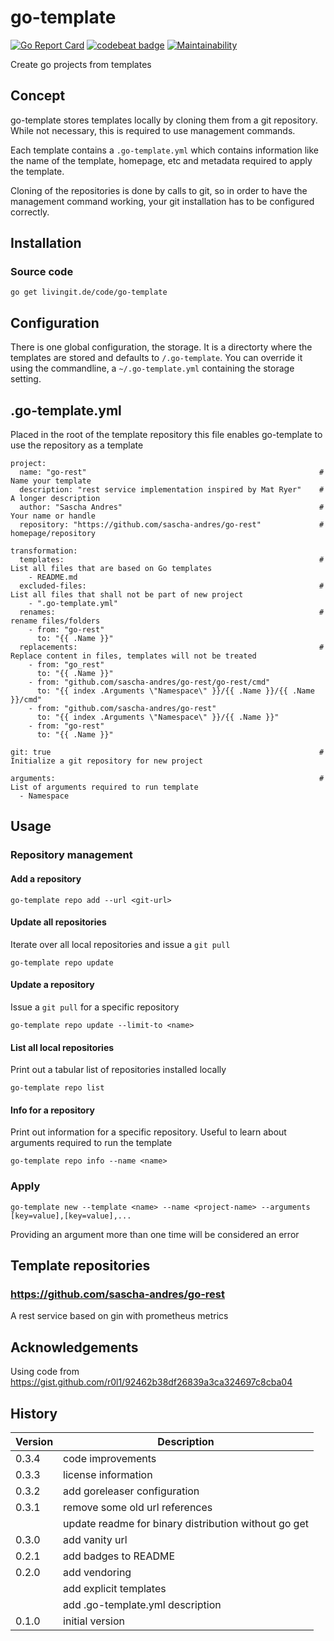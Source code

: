 # go-template

[![Go Report Card](https://goreportcard.com/badge/github.com/sascha-andres/go-template)](https://goreportcard.com/report/github.com/sascha-andres/go-template) [![codebeat badge](https://codebeat.co/badges/530c668a-42cb-41f5-a8e5-5284f606aa5e)](https://codebeat.co/projects/github-com-sascha-andres-go-template-master) [![Maintainability](https://api.codeclimate.com/v1/badges/f3fd3deb5a43e8acf536/maintainability)](https://codeclimate.com/github/sascha-andres/go-template/maintainability)

Create go projects from templates

## Concept

go-template stores templates locally by cloning them from a git repository. While not necessary, this is required to use management commands.

Each template contains a `.go-template.yml` which contains information like the name of the template, homepage, etc and metadata required to apply the template.

Cloning of the repositories is done by calls to git, so in order to have the management command working, your git installation has to be configured correctly.

## Installation

### Source code

    go get livingit.de/code/go-template

## Configuration

There is one global configuration, the storage. It is a directorty where the templates are stored and defaults to `/.go-template`. You can override it using the commandline, a `~/.go-template.yml` containing the storage setting.

## .go-template.yml

Placed in the root of the template repository this file enables go-template to use the repository as a template

    project:
      name: "go-rest"                                                    # Name your template
      description: "rest service implementation inspired by Mat Ryer"    # A longer description
      author: "Sascha Andres"                                            # Your name or handle
      repository: "https://github.com/sascha-andres/go-rest"             # homepage/repository
    
    transformation:
      templates:                                                         # List all files that are based on Go templates
        - README.md
      excluded-files:                                                    # List all files that shall not be part of new project
        - ".go-template.yml"
      renames:                                                           # rename files/folders
        - from: "go-rest"
          to: "{{ .Name }}"
      replacements:                                                      # Replace content in files, templates will not be treated
        - from: "go_rest"
          to: "{{ .Name }}"
        - from: "github.com/sascha-andres/go-rest/go-rest/cmd"
          to: "{{ index .Arguments \"Namespace\" }}/{{ .Name }}/{{ .Name }}/cmd"
        - from: "github.com/sascha-andres/go-rest"
          to: "{{ index .Arguments \"Namespace\" }}/{{ .Name }}"
        - from: "go-rest"
          to: "{{ .Name }}"
    
    git: true                                                            # Initialize a git repository for new project
    
    arguments:                                                           # List of arguments required to run template
      - Namespace

## Usage

### Repository management

#### Add a repository

    go-template repo add --url <git-url>

#### Update all repositories

Iterate over all local repositories and issue a `git pull`

    go-template repo update

#### Update a repository

Issue a `git pull` for a specific repository

    go-template repo update --limit-to <name>

#### List all local repositories

Print out a tabular list of repositories installed locally

    go-template repo list

#### Info for a repository

Print out information for a specific repository. Useful to learn about arguments required to run the template

    go-template repo info --name <name>

### Apply

    go-template new --template <name> --name <project-name> --arguments [key=value],[key=value],...

Providing an argument more than one time will be considered an error

## Template repositories

### https://github.com/sascha-andres/go-rest

A rest service based on gin with prometheus metrics

## Acknowledgements

Using code from https://gist.github.com/r0l1/92462b38df26839a3ca324697c8cba04

## History

|Version|Description|
|---|---|
|0.3.4|code improvements|
|0.3.3|license information|
|0.3.2|add goreleaser configuration|
|0.3.1|remove some old url references|
| |update readme for binary distribution without go get|
|0.3.0|add vanity url|
|0.2.1|add badges to README|
|0.2.0|add vendoring|
| |add explicit templates|
| |add .go-template.yml description|
|0.1.0|initial version|

